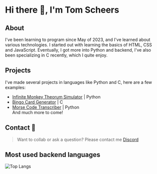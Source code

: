 # Hi there 👋, I'm Tom Scheers

## About
I've been learning to program since May of 2023, and I've learned about various technologies. I started out with learning the basics of HTML, CSS and JavaScript. Eventually, I got more into Python and backend, I've also been specializing in C recently, which I quite enjoy.  

## Projects
I've made several projects in languages like Python and C, here are a few examples:
- [Infinite Monkey Theorum Simulator](https://github.com/tomScheers/Infinite_Monkey_Theorum) | Python
- [Bingo Card Generator](https://github.com/tomScheers/Bingo_Card_Generator) | C
- [Morse Code Transcriber](https://github.com/tomScheers/Morse_Code) | Python  
And much more to come!

## Contact 🤙
> Want to collab or ask a question? Please contact me [Discord](https://discord.com/users/1167521366346563655)

## Most used backend languages
 ![Top Langs](https://github-readme-stats.vercel.app/api/top-langs/?username=tomScheers&hide=javascript,html,scss,css&theme=tokyonight)
